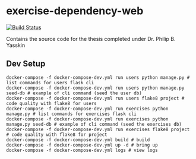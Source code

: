 # exercise-dependency-web

[![Build Status](https://travis-ci.org/JosephMart/exercise-dependency-web.svg?branch=master)](https://travis-ci.org/JosephMart/exercise-dependency-web)

Contains the source code for the thesis completed under Dr. Philip B. Yasskin

## Dev Setup

```shell
docker-compose -f docker-compose-dev.yml run users python manage.py # list commands for users flask cli
docker-compose -f docker-compose-dev.yml run users python manage.py seed-db # example of cli command (seed the user db)
docker-compose -f docker-compose-dev.yml run users flake8 project # code quality with flake8 for users
docker-compose -f docker-compose-dev.yml run exercises python manage.py # list commands for exercises flask cli
docker-compose -f docker-compose-dev.yml run exercises python manage.py seed-db # example of cli command (seed the exercises db)
docker-compose -f docker-compose-dev.yml run exercises flake8 project # code quality with flake8 for project
docker-compose -f docker-compose-dev.yml build # build
docker-compose -f docker-compose-dev.yml up -d # bring up
docker-compose -f docker-compose-dev.yml logs # view logs
```
